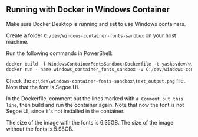 ## Running with Docker in Windows Container

Make sure Docker Desktop is running and set to use Windows containers.

Create a folder `C:/dev/windows-container-fonts-sandbox` on your host machine.

Run the following commands in PowerShell:

```powershell
docker build -f WindowsContainerFontsSandbox/Dockerfile -t yaskovdev/windows-container-fonts-sandbox .
docker run --name windows_container_fonts_sandbox -v C:/dev/windows-container-fonts-sandbox:C:/image -d yaskovdev/windows-container-fonts-sandbox
```

Check the `c:\dev\windows-container-fonts-sandbox\text_output.png` file. Note that the font is Segoe UI.

In the Dockerfile, comment out the lines marked with `# Comment out this line`, then build and run the container again.
Note that now the font is not Segoe UI, since it's not installed in the container.

The size of the image with the fonts is 6.35GB.
The size of the image without the fonts is 5.98GB.

